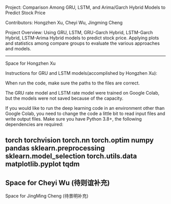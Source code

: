 Project: Comparison Among GRU, LSTM, and Arima/Garch Hybrid Models to Predict Stock Price

Contributors: Hongzhen Xu, Cheyi Wu, Jingming Cheng

Project Overview: 
Using GRU, LSTM, GRU-Garch Hybrid, LSTM-Garch Hybrid, LSTM-Arima Hybrid models to predict stock price.
Applying plots and statistics among compare groups to evaluate the various approaches and models.

-------------------------------------------------------------------------------------------------------
Space for Hongzhen Xu

Instructions for GRU and LSTM models(accomplished by Hongzhen Xu):

When run the code, make sure the paths to the files are correct.

The GRU rate model and LSTM rate model were trained on Google Colab, 
but the models were not saved because of the capacity.

If you would like to run the deep learning code in an environment other than Google Colab, 
you need to change the code a little bit to read input files and write output files. 
Make sure you have Python 3.8+, the following dependencies are required:

torch
torchvision
torch.nn
torch.optim 
numpy
pandas
sklearn.preprocessing
sklearn.model_selection
torch.utils.data
matplotlib.pyplot
tqdm
-----------------------------------------------------------------------------------------------------------
Space for Cheyi Wu
(待则谊补充)
---------------------------------------------------------------------------------------------------------
Space for JingMing Cheng
(待景明补充)


